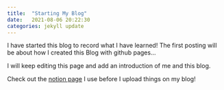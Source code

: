 ```yaml
---
title:  "Starting My Blog"
date:   2021-08-06 20:22:30
categories: jekyll update
---
```



I have started this blog to record what I have learned!
The first posting will be about how I created this Blog with github pages...

I will keep editing this page and add an introduction of me and this blog.

Check out the [notion page][notion] I use before I upload things on my blog!

[notion]:    https://icyforest.notion.site/fe2f5a6371d04a0d9bb62f7164548c8f?v=ae63299332124f6b90beb30e1779fc6a
